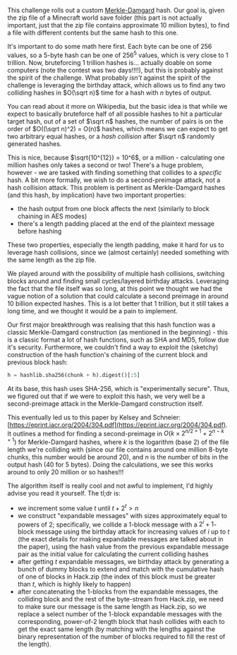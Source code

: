 This challenge rolls out a custom [Merkle-Damgard](https://en.wikipedia.org/wiki/Merkle%E2%80%93Damg%C3%A5rd_construction) hash. Our goal is, given the zip file of a Minecraft world save folder (this part is not actually important, just that the zip file contains approximate $10$ million bytes), to find a file with different contents but the same hash to this one.

It's important to do some math here first. Each byte can be one of $256$ values, so a $5$-byte hash can be one of $256^5$ values, which is very close to $1$ trillion. Now, bruteforcing $1$ trillion hashes is... actually doable on some computers (note the contest was two days!!!!), but this is probably against the spirit of the challenge. What probably *isn't* against the spirit of the challenge is leveraging the birthday attack, which allows us to find any two colliding hashes in $O(\sqrt n)$ time for a hash with $n$ bytes of output.

You can read about it more on Wikipedia, but the basic idea is that while we expect to basically bruteforce half of all possible hashes to hit a particular target hash, out of a set of $\sqrt n$ hashes, the number of pairs is on the order of $O((\sqrt n)^2) = O(n)$ hashes, which means we can expect to get two arbitrary equal hashes, or a *hash collision* after $\sqrt n$ randomly generated hashes.

This is nice, because $\sqrt{10^{12}} = 10^6$, or a million - calculating one million hashes only takes a second or two! There's a huge problem, however - we are tasked with finding something that collides to a *specific* hash. A bit more formally, we wish to do a second-preimage attack, not a hash collision attack. This problem is pertinent as Merkle-Damgard hashes (and this hash, by implication) have two important properties:
- the hash output from one block affects the next (similarly to block chaining in AES modes)
- there's a length padding placed at the end of the plaintext message before hashing


These two properties, especially the length padding, make it hard for us to leverage hash collisions, since we (almost certainly) needed something with the same length as the zip file.

We played around with the possibility of multiple hash collisions, switching blocks around and finding small cycles/layered birthday attacks. Leveraging the fact that the file itself was so long, at this point we thought we had the vague notion of a solution that could calculate a second preimage in around $10$ billion expected hashes. This is a lot better that $1$ trillion, but it still takes a long time, and we thought it would be a pain to implement.

Our first major breakthrough was realising that this hash function was a classic Merkle-Damgard construction (as mentioned in the beginning) - this is a classic format a lot of hash functions, such as SHA and MD5, follow due it's security. Furthermore, we couldn't find a way to exploit the (sketchy) construction of the hash function's chaining of the current block and previous block hash:

```py
h = hashlib.sha256(chunk + h).digest()[:5]
```

At its base, this hash uses SHA-256, which is "experimentally secure". Thus, we figured out that if we were to exploit this hash, we very well be a second-preimage attack in the Merkle-Damgard construction itself.

This eventually led us to this paper by Kelsey and Schneier: [https://eprint.iacr.org/2004/304.pdf](https://eprint.iacr.org/2004/304.pdf). It outlines a method for finding a second-preimage in $O(k\times2^{n/2 + 1} + 2^{n-k+1})$ for Merkle-Damgard hashes, where $k$ is the logarithm (base 2) of the file length we're colliding with (since our file contains around one million $8$-byte chunks, this number would be around $20$), and $n$ is the number of bits in the output hash ($40$ for $5$ bytes). Doing the calculations, we see this works around to only $20$ million or so hashes!!!

The algorithm itself is really cool and not awful to implement, I'd highly advise you read it yourself. The tl;dr is:
- we increment some value $t$ until $t + 2^t > n$
- we construct "expandable messages" with sizes approximately equal to powers of $2$; specifically, we collide a $1$-block message with a $2^i+1$-block message using the birthday attack for increasing values of $i$ up to $t$ (the exact details for making expandable messages are talked about in the paper), using the hash value from the previous expandable message pair as the initial value for calculating the current colliding hashes
- after getting $t$ expandable messages, we birthday attack by generating a bunch of dummy blocks to extend and match with the cumulative hash of one of blocks in Hack.zip (the index of this block must be greater than $t$, which is highly likely to happen)
- after concatenating the $1$-blocks from the expandable messages, the colliding block and the rest of the byte-stream from Hack.zip, we need to make sure our message is the same length as Hack.zip, so we replace a select number of the $1$-block expandable messages with the corresponding, power-of-2 length block that hash collides with each to get the exact same length (by matching with the lengths against the binary representation of the number of blocks required to fill the rest of the length). 